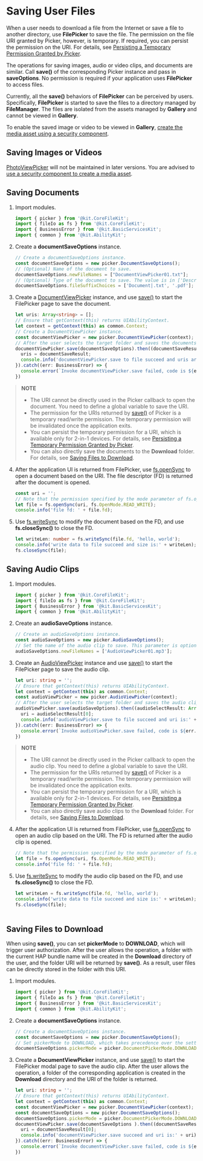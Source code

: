 # Saving User Files

When a user needs to download a file from the Internet or save a file to another directory, use **FilePicker** to save the file. The permission on the file URI granted by Picker, however, is temporary. If required, you can persist the permission on the URI. For details, see [Persisting a Temporary Permission Granted by Picker](file-persistPermission.md#persisting-a-temporary-permission-granted-by-picker).

The operations for saving images, audio or video clips, and documents are similar. Call **save()** of the corresponding Picker instance and pass in **saveOptions**. No permission is required if your application uses **FilePicker** to access files.

Currently, all the **save()** behaviors of **FilePicker** can be perceived by users. Specifically, **FilePicker** is started to save the files to a directory managed by **FileManager**. The files are isolated from the assets managed by **Gallery** and cannot be viewed in **Gallery**.

To enable the saved image or video to be viewed in **Gallery**, [create the media asset using a security component](../media/medialibrary/photoAccessHelper-savebutton.md).


## Saving Images or Videos

[PhotoViewPicker](../reference/apis-core-file-kit/js-apis-file-picker.md#photoviewpicker) will not be maintained in later versions. You are advised to [use a security component to create a media asset](../media/medialibrary/photoAccessHelper-savebutton.md).

## Saving Documents

1. Import modules.

   ```ts
   import { picker } from '@kit.CoreFileKit';
   import { fileIo as fs } from '@kit.CoreFileKit';
   import { BusinessError } from '@kit.BasicServicesKit';
   import { common } from '@kit.AbilityKit';
   ```
2. Create a **documentSaveOptions** instance.

   ```ts
   // Create a documentSaveOptions instance.
   const documentSaveOptions = new picker.DocumentSaveOptions();
   // (Optional) Name of the document to save.
   documentSaveOptions.newFileNames = ["DocumentViewPicker01.txt"];
   // (Optional) Type of the document to save. The value is in ['Description|File name extensions'] format. To save all documents, use 'All files (*.*)|.*'. If there are multiple file name extensions, the first one is used by default.
   documentSaveOptions.fileSuffixChoices = ['Document|.txt', '.pdf'];
   ```

3. Create a [DocumentViewPicker](../reference/apis-core-file-kit/js-apis-file-picker.md#constructor12-2) instance, and use [save()](../reference/apis-core-file-kit/js-apis-file-picker.md#save-3) to start the FilePicker page to save the document.
   ```ts
   let uris: Array<string> = [];
   // Ensure that getContext(this) returns UIAbilityContext.
   let context = getContext(this) as common.Context;
   // Create a DocumentViewPicker instance.
   const documentViewPicker = new picker.DocumentViewPicker(context);
   // After the user selects the target folder and saves the documents, the URIs of the saved documents are returned.
   documentViewPicker.save(documentSaveOptions).then((documentSaveResult: Array<string>) => {
     uris = documentSaveResult;
     console.info('documentViewPicker.save to file succeed and uris are:' + uris);
   }).catch((err: BusinessError) => {
     console.error(`Invoke documentViewPicker.save failed, code is ${err.code}, message is ${err.message}`);
   })
   ```
> **NOTE**
>
> - The URI cannot be directly used in the Picker callback to open the document. You need to define a global variable to save the URI.
> - The permission for the URIs returned by [save()](../reference/apis-core-file-kit/js-apis-file-picker.md#save-3) of Picker is a temporary read/write permission. The temporary permission will be invalidated once the application exits.
> - You can persist the temporary permission for a URI, which is available only for 2-in-1 devices. For details, see [Persisting a Temporary Permission Granted by Picker](file-persistPermission.md#persisting-a-temporary-permission-granted-by-picker).
> - You can also directly save the documents to the **Download** folder. For details, see [Saving Files to Download](#saving-files-to-download).

4. After the application UI is returned from FilePicker, use [fs.openSync](../reference/apis-core-file-kit/js-apis-file-fs.md#fsopensync) to open a document based on the URI. The file descriptor (FD) is returned after the document is opened.

   ```ts 
   const uri = '';
   // Note that the permission specified by the mode parameter of fs.openSync() is fs.OpenMode.READ_WRITE.
   let file = fs.openSync(uri, fs.OpenMode.READ_WRITE);
   console.info('file fd: ' + file.fd);
   ```

5. Use [fs.writeSync](../reference/apis-core-file-kit/js-apis-file-fs.md#writesync) to modify the document based on the FD, and use **fs.closeSync()** to close the FD.

   ```ts
   let writeLen: number = fs.writeSync(file.fd, 'hello, world');
   console.info('write data to file succeed and size is:' + writeLen);
   fs.closeSync(file);
   ```

## Saving Audio Clips

1. Import modules.

   ```ts
   import { picker } from '@kit.CoreFileKit';
   import { fileIo as fs } from '@kit.CoreFileKit';
   import { BusinessError } from '@kit.BasicServicesKit';
   import { common } from '@kit.AbilityKit';
   ```

2. Create an **audioSaveOptions** instance.

   ```ts
   // Create an audioSaveOptions instance.
   const audioSaveOptions = new picker.AudioSaveOptions();
   // Set the name of the audio clip to save. This parameter is optional.
   audioSaveOptions.newFileNames = ['AudioViewPicker01.mp3']; 
   ```

3. Create an [AudioViewPicker](../reference/apis-core-file-kit/js-apis-file-picker.md#audioviewpicker) instance and use [save()](../reference/apis-core-file-kit/js-apis-file-picker.md#save-6) to start the FilePicker page to save the audio clip.
   ```ts
   let uri: string = '';
   // Ensure that getContext(this) returns UIAbilityContext.
   let context = getContext(this) as common.Context; 
   const audioViewPicker = new picker.AudioViewPicker(context);
   // After the user selects the target folder and saves the audio clips, the URIs of the saved audio clips are returned.
   audioViewPicker.save(audioSaveOptions).then((audioSelectResult: Array<string>) => {
     uri = audioSelectResult[0];
     console.info('audioViewPicker.save to file succeed and uri is:' + uri);
   }).catch((err: BusinessError) => {
     console.error(`Invoke audioViewPicker.save failed, code is ${err.code}, message is ${err.message}`);
   })
   ```
> **NOTE**
>
> - The URI cannot be directly used in the Picker callback to open the audio clip. You need to define a global variable to save the URI.
> - The permission for the URIs returned by [save()](../reference/apis-core-file-kit/js-apis-file-picker.md#save-3) of Picker is a temporary read/write permission. The temporary permission will be invalidated once the application exits.
> - You can persist the temporary permission for a URI, which is available only for 2-in-1 devices. For details, see [Persisting a Temporary Permission Granted by Picker](file-persistPermission.md#persisting-a-temporary-permission-granted-by-picker).
> - You can also directly save audio clips to the **Download** folder. For details, see [Saving Files to Download](#saving-files-to-download).

4. After the application UI is returned from FilePicker, use [fs.openSync](../reference/apis-core-file-kit/js-apis-file-fs.md#fsopensync) to open an audio clip based on the URI. The FD is returned after the audio clip is opened.

   ```ts
   // Note that the permission specified by the mode parameter of fs.openSync() is fileIo.OpenMode.READ_WRITE.
   let file = fs.openSync(uri, fs.OpenMode.READ_WRITE);
   console.info('file fd: ' + file.fd);
   ```

5. Use [fs.writeSync](../reference/apis-core-file-kit/js-apis-file-fs.md#writesync) to modify the audio clip based on the FD, and use **fs.closeSync()** to close the FD.

   ```ts
   let writeLen = fs.writeSync(file.fd, 'hello, world');
   console.info('write data to file succeed and size is:' + writeLen);
   fs.closeSync(file);
 
   ```
## Saving Files to Download

When using **save()**, you can set **pickerMode** to **DOWNLOAD**, which will trigger user authorization. After the user allows the operation, a folder with the current HAP bundle name will be created in the **Download** directory of the user, and the folder URI will be returned by **save()**. As a result, user files can be directly stored in the folder with this URI.
1. Import modules.

   ```ts
   import { picker } from '@kit.CoreFileKit';
   import { fileIo as fs } from '@kit.CoreFileKit';
   import { BusinessError } from '@kit.BasicServicesKit';
   import { common } from '@kit.AbilityKit';
   ```

2. Create a **documentSaveOptions** instance.

   ```ts
   // Create a documentSaveOptions instance.
   const documentSaveOptions = new picker.DocumentSaveOptions();
   // Set pickerMode to DOWNLOAD, which takes precedence over the settings in documentSaveOptions.
   documentSaveOptions.pickerMode = picker.DocumentPickerMode.DOWNLOAD; 
   ```

3. Create a **DocumentViewPicker** instance, and use [save()](../reference/apis-core-file-kit/js-apis-file-picker.md#save-6) to start the FilePicker modal page to save the audio clip. After the user allows the operation, a folder of the corresponding application is created in the **Download** directory and the URI of the folder is returned.
   
   ```ts
   let uri: string = '';
   // Ensure that getContext(this) returns UIAbilityContext.
   let context = getContext(this) as common.Context; 
   const documentViewPicker = new picker.DocumentViewPicker(context);
   const documentSaveOptions = new picker.DocumentSaveOptions();
   documentSaveOptions.pickerMode = picker.DocumentPickerMode.DOWNLOAD;
   documentViewPicker.save(documentSaveOptions ).then((documentSaveResult: Array<string>) => {
     uri = documentSaveResult[0];
     console.info('documentViewPicker.save succeed and uri is:' + uri);
   }).catch((err: BusinessError) => {
     console.error(`Invoke documentViewPicker.save failed, code is ${err.code}, message is ${err.message}`);
   })
   ```
